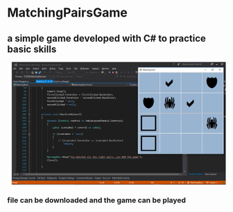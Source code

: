 # MatchingPairsGame
## a simple game developed with C# to practice basic skills 

![Main](https://github.com/DASchroeder/MatchingPairsGame/blob/master/MatchingPairs/screenshots/MatchingPairGame.png)

### file can be downloaded and the game can be played


